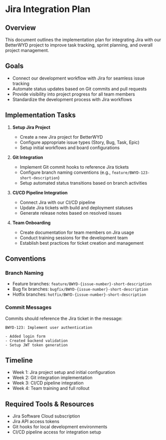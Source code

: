 # Jira Integration Plan

## Overview

This document outlines the implementation plan for integrating Jira with our BetterWYD project to improve task tracking, sprint planning, and overall project management.

## Goals

- Connect our development workflow with Jira for seamless issue tracking
- Automate status updates based on Git commits and pull requests
- Provide visibility into project progress for all team members
- Standardize the development process with Jira workflows

## Implementation Tasks

1. **Setup Jira Project**
   - Create a new Jira project for BetterWYD
   - Configure appropriate issue types (Story, Bug, Task, Epic)
   - Setup initial workflows and board configurations

2. **Git Integration**
   - Implement Git commit hooks to reference Jira tickets
   - Configure branch naming conventions (e.g., `feature/BWYD-123-short-description`)
   - Setup automated status transitions based on branch activities

3. **CI/CD Pipeline Integration**
   - Connect Jira with our CI/CD pipeline
   - Update Jira tickets with build and deployment statuses
   - Generate release notes based on resolved issues

4. **Team Onboarding**
   - Create documentation for team members on Jira usage
   - Conduct training sessions for the development team
   - Establish best practices for ticket creation and management

## Conventions

### Branch Naming

- Feature branches: `feature/BWYD-{issue-number}-short-description`
- Bug fix branches: `bugfix/BWYD-{issue-number}-short-description`
- Hotfix branches: `hotfix/BWYD-{issue-number}-short-description`

### Commit Messages

Commits should reference the Jira ticket in the message:

```
BWYD-123: Implement user authentication

- Added login form
- Created backend validation
- Setup JWT token generation
```

## Timeline

- Week 1: Jira project setup and initial configuration
- Week 2: Git integration implementation
- Week 3: CI/CD pipeline integration
- Week 4: Team training and full rollout

## Required Tools & Resources

- Jira Software Cloud subscription
- Jira API access tokens
- Git hooks for local development environments
- CI/CD pipeline access for integration setup